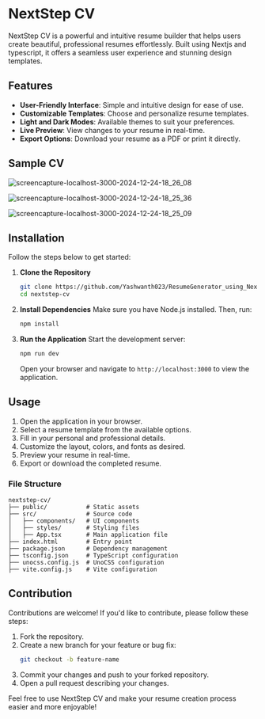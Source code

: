 # NextStep CV

NextStep CV is a powerful and intuitive resume builder that helps users create beautiful, professional resumes effortlessly. Built using Nextjs and typescript, it offers a seamless user experience and stunning design templates.

## Features

- **User-Friendly Interface**: Simple and intuitive design for ease of use.
- **Customizable Templates**: Choose and personalize resume templates.
- **Light and Dark Modes**: Available themes to suit your preferences.
- **Live Preview**: View changes to your resume in real-time.
- **Export Options**: Download your resume as a PDF or print it directly.

## Sample CV

![screencapture-localhost-3000-2024-12-24-18_26_08](https://github.com/user-attachments/assets/d76ee233-0749-4016-9f89-832ff1dfe8ef)

![screencapture-localhost-3000-2024-12-24-18_25_36](https://github.com/user-attachments/assets/863e8691-390a-48ab-b6e0-497ede02683f)

![screencapture-localhost-3000-2024-12-24-18_25_09](https://github.com/user-attachments/assets/2e2b67e9-ff77-4cef-8a57-9d509b528dfc)


## Installation

Follow the steps below to get started:

1. **Clone the Repository**
   ```bash
   git clone https://github.com/Yashwanth023/ResumeGenerator_using_Nextjs.git
   cd nextstep-cv
   ```

2. **Install Dependencies**
   Make sure you have Node.js installed. Then, run:
   ```bash
   npm install
   ```

3. **Run the Application**
   Start the development server:
   ```bash
   npm run dev
   ```
   Open your browser and navigate to `http://localhost:3000` to view the application.

## Usage

1. Open the application in your browser.
2. Select a resume template from the available options.
3. Fill in your personal and professional details.
4. Customize the layout, colors, and fonts as desired.
5. Preview your resume in real-time.
6. Export or download the completed resume.


### File Structure

```
nextstep-cv/
├── public/           # Static assets
├── src/              # Source code
│   ├── components/   # UI components
│   ├── styles/       # Styling files
│   ├── App.tsx       # Main application file
├── index.html        # Entry point
├── package.json      # Dependency management
├── tsconfig.json     # TypeScript configuration
├── unocss.config.js  # UnoCSS configuration
├── vite.config.js    # Vite configuration
```

## Contribution

Contributions are welcome! If you'd like to contribute, please follow these steps:

1. Fork the repository.
2. Create a new branch for your feature or bug fix:
   ```bash
   git checkout -b feature-name
   ```
3. Commit your changes and push to your forked repository.
4. Open a pull request describing your changes.


Feel free to use NextStep CV and make your resume creation process easier and more enjoyable!

